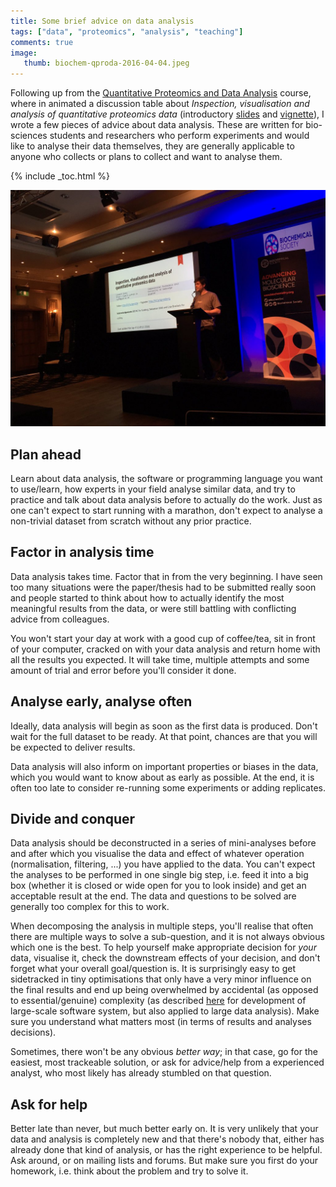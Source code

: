 ```yaml
---
title: Some brief advice on data analysis
tags: ["data", "proteomics", "analysis", "teaching"]
comments: true
image:
   thumb: biochem-qproda-2016-04-04.jpeg
---
```


Following up from the
[Quantitative Proteomics and Data Analysis](https://www.biochemistry.org/Events/tabid/379/View/Programme/MeetingNo/TD007/Default.aspx)
course, where in animated a discussion table about *Inspection,
visualisation and analysis of quantitative proteomics data*
(introductory [slides](http://bit.ly/qprotda) and
[vignette](http://bit.ly/qprotdavig)), I wrote a few pieces of advice
about data analysis. These are written for bio-sciences students and
researchers who perform experiments and would like to analyse their
data themselves, they are generally applicable to anyone who collects
or plans to collect and want to analyse them.


<!--more-->

{% include _toc.html %}

![open all the things](/images/biochem-qproda-2016-04-04.jpeg)


## Plan ahead

Learn about data analysis, the software or programming language you
want to use/learn, how experts in your field analyse similar data, and
try to practice and talk about data analysis before to actually do the
work. Just as one can't expect to start running with a marathon, don't
expect to analyse a non-trivial dataset from scratch without any prior
practice.

## Factor in analysis time

Data analysis takes time. Factor that in from the very beginning. I
have seen too many situations were the paper/thesis had to be
submitted really soon and people started to think about how to
actually identify the most meaningful results from the data, or were
still battling with conflicting advice from colleagues.

You won't start your day at work with a good cup of coffee/tea, sit in
front of your computer, cracked on with your data analysis and return
home with all the results you expected. It will take time, multiple
attempts and some amount of trial and error before you'll consider it
done.

## Analyse early, analyse often

Ideally, data analysis will begin as soon as the first data is
produced. Don't wait for the full dataset to be ready. At that point,
chances are that you will be expected to deliver results.

Data analysis will also inform on important properties or biases in the
data, which you would want to know about as early as possible. At the
end, it is often too late to consider re-running some experiments or
adding replicates.

## Divide and conquer

Data analysis should be deconstructed in a series of mini-analyses
before and after which you visualise the data and effect of whatever
operation (normalisation, filtering, ...) you have applied to the
data. You can't expect the analyses to be performed in one single big
step, i.e. feed it into a big box (whether it is closed or wide open
for you to look inside) and get an acceptable result at the end. The
data and questions to be solved are generally too complex for this to
work. 

When decomposing the analysis in multiple steps, you'll realise that
often there are multiple ways to solve a sub-question, and it is not
always obvious which one is the best. To help yourself make
appropriate decision for *your* data, visualise it, check the
downstream effects of your decision, and don't forget what your
overall goal/question is. It is surprisingly easy to get sidetracked
in tiny optimisations that only have a very minor influence on the
final results and end up being overwhelmed by accidental (as opposed
to essential/genuine) complexity (as described
[here](http://shaffner.us/cs/papers/tarpit.pdf]]) for development of
large-scale software system, but also applied to large data
analysis). Make sure you understand what matters most (in terms of
results and analyses decisions). 

Sometimes, there won't be any obvious *better way*; in that case, go
for the easiest, most trackeable solution, or ask for advice/help from
a experienced analyst, who most likely has already stumbled on that
question.

## Ask for help

Better late than never, but much better early on. It is very unlikely
that your data and analysis is completely new and that there's nobody
that, either has already done that kind of analysis, or has the right
experience to be helpful. Ask around, or on mailing lists and
forums. But make sure you first do your homework, i.e. think about the
problem and try to solve it. 

